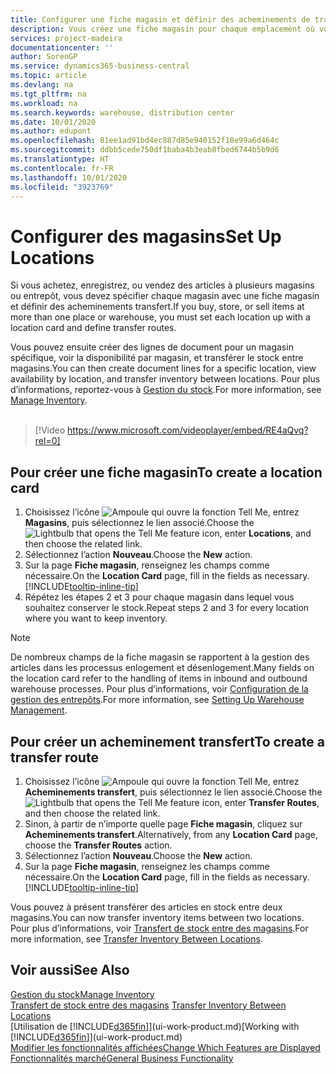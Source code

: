 ```yaml
---
title: Configurer une fiche magasin et définir des acheminements de transfert| Microsoft Docs
description: Vous créez une fiche magasin pour chaque emplacement où vous stockez des articles d’inventaire, par exemple, un entrepôt ou un centre de distribution, et configurez des acheminements pour le transfert d’articles entre magasins.
services: project-madeira
documentationcenter: ''
author: SorenGP
ms.service: dynamics365-business-central
ms.topic: article
ms.devlang: na
ms.tgt_pltfrm: na
ms.workload: na
ms.search.keywords: warehouse, distribution center
ms.date: 10/01/2020
ms.author: edupont
ms.openlocfilehash: 81ee1ad91bd4ec887d85e940152f18e99a6d464c
ms.sourcegitcommit: ddbb5cede750df1baba4b3eab8fbed6744b5b9d6
ms.translationtype: HT
ms.contentlocale: fr-FR
ms.lasthandoff: 10/01/2020
ms.locfileid: "3923769"
---
```

# <a name="set-up-locations"></a><span data-ttu-id="f0ecf-103">Configurer des magasins</span><span class="sxs-lookup"><span data-stu-id="f0ecf-103">Set Up Locations</span></span>
<span data-ttu-id="f0ecf-104">Si vous achetez, enregistrez, ou vendez des articles à plusieurs magasins ou entrepôt, vous devez spécifier chaque magasin avec une fiche magasin et définir des acheminements transfert.</span><span class="sxs-lookup"><span data-stu-id="f0ecf-104">If you buy, store, or sell items at more than one place or warehouse, you must set each location up with a location card and define transfer routes.</span></span>

<span data-ttu-id="f0ecf-105">Vous pouvez ensuite créer des lignes de document pour un magasin spécifique, voir la disponibilité par magasin, et transférer le stock entre magasins.</span><span class="sxs-lookup"><span data-stu-id="f0ecf-105">You can then create document lines for a specific location, view availability by location, and transfer inventory between locations.</span></span> <span data-ttu-id="f0ecf-106">Pour plus d’informations, reportez-vous à [Gestion du stock](inventory-manage-inventory.md).</span><span class="sxs-lookup"><span data-stu-id="f0ecf-106">For more information, see [Manage Inventory](inventory-manage-inventory.md).</span></span>
<br><br>  
  
> [!Video https://www.microsoft.com/videoplayer/embed/RE4aQvq?rel=0]

## <a name="to-create-a-location-card"></a><span data-ttu-id="f0ecf-107">Pour créer une fiche magasin</span><span class="sxs-lookup"><span data-stu-id="f0ecf-107">To create a location card</span></span>
1. <span data-ttu-id="f0ecf-108">Choisissez l’icône ![Ampoule qui ouvre la fonction Tell Me](media/ui-search/search_small.png "Dites-moi ce que vous voulez faire"), entrez **Magasins**, puis sélectionnez le lien associé.</span><span class="sxs-lookup"><span data-stu-id="f0ecf-108">Choose the ![Lightbulb that opens the Tell Me feature](media/ui-search/search_small.png "Tell me what you want to do") icon, enter **Locations**, and then choose the related link.</span></span>
2. <span data-ttu-id="f0ecf-109">Sélectionnez l’action **Nouveau**.</span><span class="sxs-lookup"><span data-stu-id="f0ecf-109">Choose the **New** action.</span></span>
3. <span data-ttu-id="f0ecf-110">Sur la page **Fiche magasin**, renseignez les champs comme nécessaire.</span><span class="sxs-lookup"><span data-stu-id="f0ecf-110">On the **Location Card** page, fill in the fields as necessary.</span></span> [!INCLUDE[tooltip-inline-tip](includes/tooltip-inline-tip_md.md)]
4. <span data-ttu-id="f0ecf-111">Répétez les étapes 2 et 3 pour chaque magasin dans lequel vous souhaitez conserver le stock.</span><span class="sxs-lookup"><span data-stu-id="f0ecf-111">Repeat steps 2 and 3 for every location where you want to keep inventory.</span></span>

> [!NOTE]  
> <span data-ttu-id="f0ecf-112">De nombreux champs de la fiche magasin se rapportent à la gestion des articles dans les processus enlogement et désenlogement.</span><span class="sxs-lookup"><span data-stu-id="f0ecf-112">Many fields on the location card refer to the handling of items in inbound and outbound warehouse processes.</span></span> <span data-ttu-id="f0ecf-113">Pour plus d’informations, voir [Configuration de la gestion des entrepôts](warehouse-setup-warehouse.md).</span><span class="sxs-lookup"><span data-stu-id="f0ecf-113">For more information, see [Setting Up Warehouse Management](warehouse-setup-warehouse.md).</span></span>

## <a name="to-create-a-transfer-route"></a><span data-ttu-id="f0ecf-114">Pour créer un acheminement transfert</span><span class="sxs-lookup"><span data-stu-id="f0ecf-114">To create a transfer route</span></span>
1. <span data-ttu-id="f0ecf-115">Choisissez l’icône ![Ampoule qui ouvre la fonction Tell Me](media/ui-search/search_small.png "Dites-moi ce que vous voulez faire"), entrez **Acheminements transfert**, puis sélectionnez le lien associé.</span><span class="sxs-lookup"><span data-stu-id="f0ecf-115">Choose the ![Lightbulb that opens the Tell Me feature](media/ui-search/search_small.png "Tell me what you want to do") icon, enter **Transfer Routes**, and then choose the related link.</span></span>
2. <span data-ttu-id="f0ecf-116">Sinon, à partir de n’importe quelle page **Fiche magasin**, cliquez sur **Acheminements transfert**.</span><span class="sxs-lookup"><span data-stu-id="f0ecf-116">Alternatively, from any **Location Card** page, choose the **Transfer Routes** action.</span></span>
3. <span data-ttu-id="f0ecf-117">Sélectionnez l’action **Nouveau**.</span><span class="sxs-lookup"><span data-stu-id="f0ecf-117">Choose the **New** action.</span></span>
4. <span data-ttu-id="f0ecf-118">Sur la page **Fiche magasin**, renseignez les champs comme nécessaire.</span><span class="sxs-lookup"><span data-stu-id="f0ecf-118">On the **Location Card** page, fill in the fields as necessary.</span></span> [!INCLUDE[tooltip-inline-tip](includes/tooltip-inline-tip_md.md)]

<span data-ttu-id="f0ecf-119">Vous pouvez à présent transférer des articles en stock entre deux magasins.</span><span class="sxs-lookup"><span data-stu-id="f0ecf-119">You can now transfer inventory items between two locations.</span></span> <span data-ttu-id="f0ecf-120">Pour plus d’informations, voir [Transfert de stock entre des magasins](inventory-how-transfer-between-locations.md).</span><span class="sxs-lookup"><span data-stu-id="f0ecf-120">For more information, see [Transfer Inventory Between Locations](inventory-how-transfer-between-locations.md).</span></span>    

## <a name="see-also"></a><span data-ttu-id="f0ecf-121">Voir aussi</span><span class="sxs-lookup"><span data-stu-id="f0ecf-121">See Also</span></span>
[<span data-ttu-id="f0ecf-122">Gestion du stock</span><span class="sxs-lookup"><span data-stu-id="f0ecf-122">Manage Inventory</span></span>](inventory-manage-inventory.md)  
<span data-ttu-id="f0ecf-123">[Transfert de stock entre des magasins](inventory-how-transfer-between-locations.md)  </span><span class="sxs-lookup"><span data-stu-id="f0ecf-123">[Transfer Inventory Between Locations](inventory-how-transfer-between-locations.md)  </span></span>  
<span data-ttu-id="f0ecf-124">[Utilisation de [!INCLUDE[d365fin](includes/d365fin_md.md)]](ui-work-product.md)</span><span class="sxs-lookup"><span data-stu-id="f0ecf-124">[Working with [!INCLUDE[d365fin](includes/d365fin_md.md)]](ui-work-product.md)</span></span>  
[<span data-ttu-id="f0ecf-125">Modifier les fonctionnalités affichées</span><span class="sxs-lookup"><span data-stu-id="f0ecf-125">Change Which Features are Displayed</span></span>](ui-experiences.md)  
[<span data-ttu-id="f0ecf-126">Fonctionnalités marché</span><span class="sxs-lookup"><span data-stu-id="f0ecf-126">General Business Functionality</span></span>](ui-across-business-areas.md)
